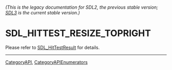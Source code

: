 ###### (This is the legacy documentation for SDL2, the previous stable version; [SDL3](https://wiki.libsdl.org/SDL3/) is the current stable version.)
# SDL_HITTEST_RESIZE_TOPRIGHT

Please refer to [SDL_HitTestResult](SDL_HitTestResult) for details.

----
[CategoryAPI](CategoryAPI), [CategoryAPIEnumerators](CategoryAPIEnumerators)

